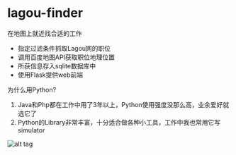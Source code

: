 # lagou-finder
在地图上就近找合适的工作

* 指定过滤条件抓取Lagou网的职位
* 调用百度地图API获取职位地理位置
* 所获信息存入sqlite数据库中
* 使用Flask提供web前端

为什么用Python?
1.  Java和Php都在工作中用了3年以上，Python使用强度没那么高，业余爱好就选它了
2.  Python的Library非常丰富，十分适合做各种小工具，工作中我也常用它写simulator

![alt tag](https://github.com/sagaxu/lagou-finder/raw/master/demo.png)
